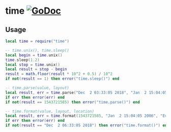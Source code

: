 # time [![GoDoc](https://godoc.org/github.com/alexjx/gopher-lua-libs/time?status.svg)](https://godoc.org/github.com/alexjx/gopher-lua-libs/time)

## Usage

```lua
local time = require("time")

-- time.unix(), time.sleep()
local begin = time.unix()
time.sleep(1.2)
local stop = time.unix()
local result = stop - begin
result = math.floor(result * 10^2 + 0.5) / 10^2
if not(result == 1) then error("time.sleep()") end

-- time.parse(value, layout)
local result, err = time.parse("Dec  2 03:33:05 2018", "Jan  2 15:04:05 2006")
if err then error(err) end
if not(result == 1543721585) then error("time.parse()") end

-- time.format(value, layout, location)
local result, err = time.format(1543721585, "Jan  2 15:04:05 2006", "Europe/Moscow")
if err then error(err) end
if not(result == "Dec  2 06:33:05 2018") then error("time.format()") end
```

